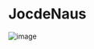 # JocdeNaus
![image](https://github.com/user-attachments/assets/e42f31c7-f3ed-4780-b2cd-5757c91fd58b)
